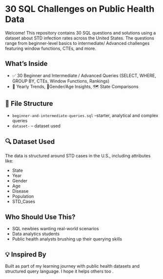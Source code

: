 # 30 SQL Challenges on Public Health Data

Welcome! This repository contains 30 SQL questions and solutions using a dataset about STD infection rates across the United States. The questions range from beginner-level basics to intermediate/ Advanced challenges featuring window functions, CTEs, and more.

##  What’s Inside

- ✅  30  Beginner and Intermediate / Advanced  Queries (SELECT, WHERE, GROUP BY, CTEs, Window Functions, Rankings)
- 📅 Yearly Trends, 🧍Gender/Age Insights, 🗺️ State Comparisons

## 📂 File Structure

- `beginner-and-intermediate-queries.sql` –starter, analytical and complex queries
- `dataset-` – dataset used

## 🔍 Dataset Used

The data is structured around STD cases in the U.S., including attributes like:
- State
- Year
- Gender
- Age
- Disease
- Population
- STD_Cases



##  Who Should Use This?

- SQL newbies wanting real-world scenarios
- Data analytics students
- Public health analysts brushing up their querying skills

## 💡 Inspired By

Built as part of my learning journey with public health datasets and structured query language. I hope it helps others too .


